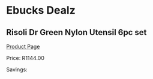 
# Ebucks Dealz
## Risoli Dr Green Nylon Utensil 6pc set
[Product Page](https://www.ebucks.com/web/shop/productSelected.do?prodId=1201747007&catId=714962196)

Price: R1144.00

Savings: 


	